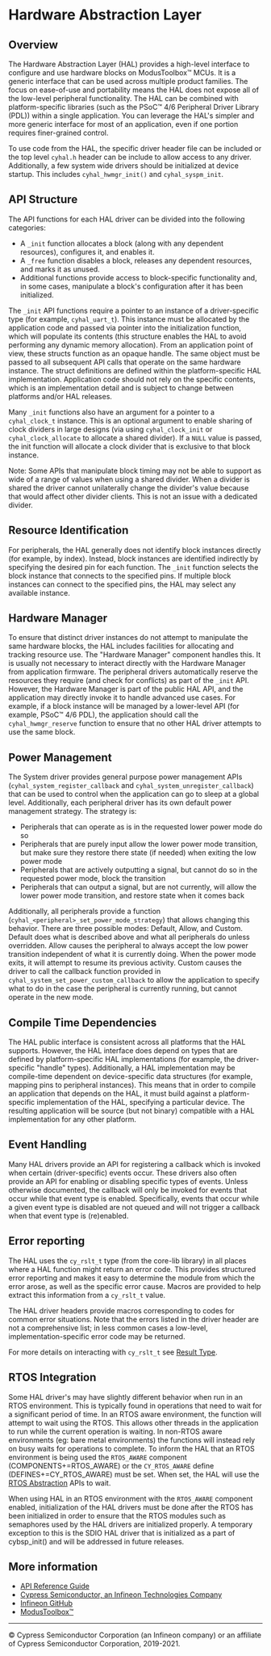 # Hardware Abstraction Layer

## Overview

The Hardware Abstraction Layer (HAL) provides a high-level interface to configure and use hardware blocks on ModusToolbox™ MCUs. It is a generic interface that can be used across multiple product families. The focus on ease-of-use and portability means the HAL does not expose all of the low-level peripheral functionality. The HAL can be combined with platform-specific libraries (such as the PSoC™ 4/6 Peripheral Driver Library (PDL)) within a single application. You can leverage the HAL's simpler and more generic interface for most of an application, even if one portion requires finer-grained control.

To use code from the HAL, the specific driver header file can be included or the top level `cyhal.h` header can be include to allow access to any driver. Additionally, a few system wide drivers should be initialized at device startup. This includes `cyhal_hwmgr_init()` and `cyhal_syspm_init`.

## API Structure
The API functions for each HAL driver can be divided into the following categories:
* A `_init` function allocates a block (along with any dependent resources), configures it, and enables it.
* A `_free` function disables a block, releases any dependent resources, and marks it as unused.
* Additional functions provide access to block-specific functionality and, in some cases, manipulate a block's configuration after it has been initialized.

The `_init` API functions require a pointer to an instance of a driver-specific type (for example, `cyhal_uart_t`). This instance must be allocated by the application code and passed via pointer into the initialization function, which will populate its contents (this structure enables the HAL to avoid performing any dynamic memory allocation). From an application point of view, these structs function as an opaque handle. The same object must be passed to all subsequent API calls that operate on the same hardware instance. The struct definitions are defined within the platform-specific HAL implementation. Application code should not rely on the specific contents, which is an implementation detail and is subject to change between platforms and/or HAL releases.

Many `_init` functions also have an argument for a pointer to a `cyhal_clock_t` instance. This is an optional argument to enable sharing of clock dividers in large designs (via using `cyhal_clock_init` or `cyhal_clock_allocate` to allocate a shared divider). If a `NULL` value is passed, the init function will allocate a clock divider that is exclusive to that block instance.

Note: Some APIs that manipulate block timing may not be able to support as wide of a range of values when using a shared divider. When a divider is shared the driver cannot unilaterally change the divider's value because that would affect other divider clients. This is not an issue with a dedicated divider.

## Resource Identification
For peripherals, the HAL generally does not identify block instances directly (for example, by index). Instead, block instances are identified indirectly by specifying the desired pin for each function. The `_init` function selects the block instance that connects to the specified pins. If multiple block instances can connect to the specified pins, the HAL may select any available instance.

## Hardware Manager
To ensure that distinct driver instances do not attempt to manipulate the same hardware blocks, the HAL includes facilities for allocating and tracking resource use. The "Hardware Manager" component handles this. It is usually not necessary to interact directly with the Hardware Manager from application firmware. The peripheral drivers automatically reserve the resources they require (and check for conflicts) as part of the `_init` API. However, the Hardware Manager is part of the public HAL API, and the application may directly invoke it to handle advanced use cases. For example, if a block instance will be managed by a lower-level API (for example, PSoC™ 4/6 PDL), the application should call the `cyhal_hwmgr_reserve` function to ensure that no other HAL driver attempts to use the same block.

## Power Management
The System driver provides general purpose power management APIs (`cyhal_system_register_callback` and `cyhal_system_unregister_callback`) that can be used to control when the application can go to sleep at a global level. Additionally, each peripheral driver has its own default power management strategy. The strategy is:
* Peripherals that can operate as is in the requested lower power mode do so
* Peripherals that are purely input allow the lower power mode transition, but make sure they restore there state (if needed) when exiting the low power mode
* Peripherals that are actively outputting a signal, but cannot do so in the requested power mode, block the transition
* Peripherals that can output a signal, but are not currently, will allow the lower power mode transition, and restore state when it comes back

Additionally, all peripherals provide a function (`cyhal_<peripheral>_set_power_mode_strategy`) that allows changing this behavior. There are three possible modes: Default, Allow, and Custom. Default does what is described above and what all peripherals do unless overridden. Allow causes the peripheral to always accept the low power transition independent of what it is currently doing. When the power mode exits, it will attempt to resume its previous activity. Custom causes the driver to call the callback function provided in `cyhal_system_set_power_custom_callback` to allow the application to specify what to do in the case the peripheral is currently running, but cannot operate in the new mode.

## Compile Time Dependencies
The HAL public interface is consistent across all platforms that the HAL supports. However, the HAL interface does depend on types that are defined by platform-specific HAL implementations (for example, the driver-specific "handle" types). Additionally, a HAL implementation may be compile-time dependent on device-specific data structures (for example, mapping pins to peripheral instances). This means that in order to compile an application that depends on the HAL, it must build against a platform-specific implementation of the HAL, specifying a particular device. The resulting application will be source (but not binary) compatible with a HAL implementation for any other platform.

## Event Handling
Many HAL drivers provide an API for registering a callback which is invoked when certain (driver-specific) events occur. These drivers also often provide an API for enabling or disabling specific types of events. Unless otherwise documented, the callback will only be invoked for events that occur while that event type is enabled. Specifically, events that occur while a given event type is disabled are not queued and will not trigger a callback when that event type is (re)enabled.

## Error reporting
The HAL uses the `cy_rslt_t` type (from the core-lib library) in all places where a HAL function might return an error code. This provides structured error reporting and makes it easy to determine the module from which the error arose, as well as the specific error cause. Macros are provided to help extract this information from a `cy_rslt_t` value.

The HAL driver headers provide macros corresponding to codes for common error situations. Note that the errors listed in the driver header are not a comprehensive list; in less common cases a low-level, implementation-specific error code may be returned.

For more details on interacting with `cy_rslt_t` see [Result Type](docs/html/group__group__result.html).

## RTOS Integration
Some HAL driver's may have slightly different behavior when run in an RTOS environment. This is typically found in operations that need to wait for a significant period of time. In an RTOS aware environment, the function will attempt to wait using the RTOS. This allows other threads in the application to run while the current operation is waiting. In non-RTOS aware environments (eg: bare metal environments) the functions will instead rely on busy waits for operations to complete. To inform the HAL that an RTOS environment is being used the `RTOS_AWARE` component (COMPONENTS+=RTOS_AWARE) or the `CY_RTOS_AWARE` define (DEFINES+=CY_RTOS_AWARE) must be set. When set, the HAL will use the [RTOS Abstraction](https://github.com/infineon/abstraction-rtos) APIs to wait.

When using HAL in an RTOS environment with the `RTOS_AWARE` component enabled, initialization of the HAL drivers must be done after the RTOS has been initialized in order to ensure that the RTOS modules such as semaphores used by the HAL drivers are initialized properly. A temporary exception to this is the SDIO HAL driver that is initialized as a part of cybsp_init() and will be addressed in future releases.


## More information
* [API Reference Guide](https://infineon.github.io/mtb-hal-cat4/html/modules.html)
* [Cypress Semiconductor, an Infineon Technologies Company](http://www.cypress.com)
* [Infineon GitHub](https://github.com/infineon)
* [ModusToolbox™](https://www.cypress.com/products/modustoolbox-software-environment)

---
© Cypress Semiconductor Corporation (an Infineon company) or an affiliate of Cypress Semiconductor Corporation, 2019-2021.
